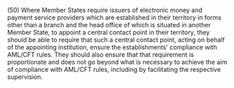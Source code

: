 (50) Where Member States require issuers of electronic money and payment service providers which are established in their territory in forms other than a branch and the head office of which is situated in another Member State, to appoint a central contact point in their territory, they should be able to require that such a central contact point, acting on behalf of the appointing institution, ensure the establishments' compliance with AML/CFT rules. They should also ensure that that requirement is proportionate and does not go beyond what is necessary to achieve the aim of compliance with AML/CFT rules, including by facilitating the respective supervision.
